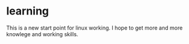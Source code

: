 # learning
This is a new start point for linux working.
I hope to get more and more knowlege and working skills.

